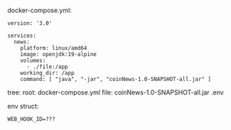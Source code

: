 docker-compose.yml:
```
version: '3.0'

services:
  news:
    platform: linux/amd64
    image: openjdk:19-alpine
    volumes:
      - ./file:/app
    working_dir: /app
    command: [ "java", "-jar", "coinNews-1.0-SNAPSHOT-all.jar" ]
```

tree:
  root:
    docker-compose.yml
    file:
      coinNews-1.0-SNAPSHOT-all.jar
      .env

env struct:

```
WEB_HOOK_ID=???
```
